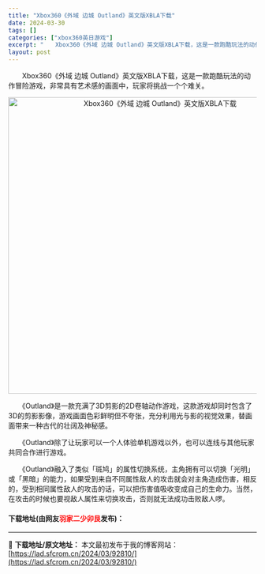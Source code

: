 ```yaml
---
title: "Xbox360《外域 边城 Outland》英文版XBLA下载"
date: 2024-03-30
tags: []
categories: ["xbox360英日游戏"]
excerpt: "　　Xbox360《外域 边城 Outland》英文版XBLA下载，这是一款跑酷玩法的动作冒险游戏，非常具有艺术感的画面中，玩家将挑战一个个难关。 　　《Outland》是一款充满了3D剪影的2D卷轴动作游戏，这款游戏却同时包含了3D的剪影影像，游戏画面色彩鲜明但不夸张，充分利用光与影的视觉效果，替&hellip;"
layout: post
---
```


 <p>　　Xbox360《外域 边城 Outland》英文版XBLA下载，这是一款跑酷玩法的动作冒险游戏，非常具有艺术感的画面中，玩家将挑战一个个难关。</p> <p align="center"><img align="" border="0" src="https://lad.sfcrom.cn/wp-content/uploads/2024/03/20240330_6607e05c9a8bb.webp" width="600" alt="Xbox360《外域 边城 Outland》英文版XBLA下载" /></p> <p>　　《Outland》是一款充满了3D剪影的2D卷轴动作游戏，这款游戏却同时包含了3D的剪影影像，游戏画面色彩鲜明但不夸张，充分利用光与影的视觉效果，替画面带来一种古代的壮阔及神秘感。</p> <p>　　《Outland》除了让玩家可以一个人体验单机游戏以外，也可以连线与其他玩家共同合作进行游戏。</p> <p>　　《Outland》融入了类似「斑鸠」的属性切换系统，主角拥有可以切换「光明」或「黑暗」的能力，如果受到来自不同属性敌人的攻击就会对主角造成伤害，相反的，受到相同属性敌人的攻击的话，可以把伤害值吸收变成自己的生命力。当然，在攻击的时候也要视敌人属性来切换攻击，否则就无法成功击败敌人啰。</p> <p><h4>下载地址(由网友<font color="red">羽家二少卯艮</font>发布)：</h4></p> 

---
📖 **下载地址/原文地址：** 本文最初发布于我的博客网站：[https://lad.sfcrom.cn/2024/03/92810/](https://lad.sfcrom.cn/2024/03/92810/)
